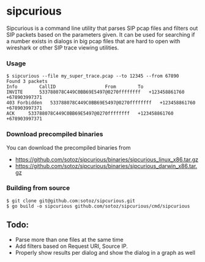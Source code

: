 # sipcurious
Sipcurious is a command line utility that parses SIP pcap files and filters out SIP packets based on the parameters given.
It can be used for searching if a number exists in dialogs in big pcap files that are hard to open with wireshark or other SIP trace viewing utilities.

### Usage
```
$ sipcurious --file my_super_trace.pcap --to 12345 --from 67890
Found 3 packets
Info		CallID					From		To
INVITE		533788078C449C0BB69E5497@0270ffffffff	+123458861760	+678903997371
403 Forbidden	533788078C449C0BB69E5497@0270ffffffff	+123458861760	+678903997371
ACK		533788078C449C0BB69E5497@0270ffffffff	+123458861760	+678903997371
```

### Download precompiled binaries
You can download the precompiled binaries from 
- https://github.com/sotoz/sipcurious/binaries/sipcurious_linux_x86.tar.gz
- https://github.com/sotoz/sipcurious/binaries/sipcurious_darwin_x86.tar.gz

### Building from source
```
$ git clone git@github.com:sotoz/sipcurious.git
$ go build -o sipcurious github.com/sotoz/sipcurious/cmd/sipcurious
```

## Todo:
- Parse more than one files at the same time
- Add filters based on Request URI, Source IP.
- Properly show results per dialog and show the dialog in a graph as well
